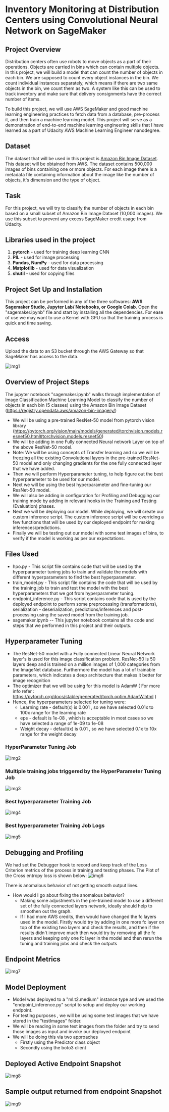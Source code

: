 # Inventory Monitoring at Distribution Centers using Convolutional Neural Network on SageMaker

## Project Overview
Distribution centers often use robots to move objects as a part of their operations. Objects are carried in bins which can contain multiple objects. In this project, we will build a model that can count the number of objects in each bin. We are supposed to count every object instances in the bin. We count individual instances separately, which means if there are two same objects in the bin, we count them as two. A system like this can be used to track inventory and make sure that delivery consignments have the correct number of items.

To build this project, we will use AWS SageMaker and good machine learning engineering practices to fetch data from a database, pre-process it, and then train a machine learning model. This project will serve as a demonstration of end-to-end machine learning engineering skills that I have learned as a part of Udacity AWS Machine Learning Engineer nanodegree.

## Dataset
The dataset that will be used in this project is [Amazon Bin Image Dataset](https://registry.opendata.aws/amazon-bin-imagery/). This dataset will be obtained from AWS. The dataset contains 500,000 images of bins containing one or more objects. For each image there is a metadata file containing information about the image like the number of objects, it's dimension and the type of object. 

## Task
For this project, we will try to classify the number of objects in each bin based on a small subset of Amazon Bin Image Dataset (10,000 images). We use this subset to prevent any excess SageMaker credit usage from Udacity.

## Libraries used in the project
1. **pytorch** - used for training deep learning CNN
2. **PIL** - used for image processing
3. **Pandas, NumPy** - used for data processing
4. **Matplotlib** - used for data visualization
5. **shutil** - used for copying files

## Project Set Up and Installation
This project can be performed in any of the three softwares: **AWS Sagemaker Studio, Jupyter Lab/ Notebooks, or Google Colab**. Open the "sagemaker.ipynb" file and start by installing all the dependencies. For ease of use we may want to use a Kernel with GPU so that the training process is quick and time saving. 

## Access
Upload the data to an S3 bucket through the AWS Gateway so that SageMaker has access to the data. 

![img1](https://github.com/voduyquoc/Amazon-Bin-Images-classification-using-CNN-on-AWS-SageMaker/blob/main/Snapshots/01.png)

## Overview of Project Steps

The jupyter notebook "sagemaker.ipynb" walks through implementation of Image Classification Machine Learning Model to classify the number of objects in each bin (5 classes) using the Amazon Bin Image Dataset (https://registry.opendata.aws/amazon-bin-imagery/)

- We will be using a pre-trained ResNet-50 model from pytorch vision library (https://pytorch.org/vision/main/models/generated/torchvision.models.resnet50.html#torchvision.models.resnet50)
- We will be adding in one Fully connected Neural network Layer on top of the above ResNet-50 model.
- Note: We will be using concepts of Transfer learning and so we will be freezing all the existing Convolutional layers in the pre-trained ResNet-50 model and only changing gradients for the one fully connected layer that we have added.
- Then we will perform Hyperparameter tuning, to help figure out the best hyperparameter to be used for our model.
- Next we will be using the best hyperparameter and fine-tuning our ResNet-50 model.
- We will also be adding in configuration for Profiling and Debugging our training mode by adding in relevant hooks in the Training and Testing (Evaluation) phases.
- Next we will be deploying our model. While deploying, we will create our custom inference script. The custom inference script will be overriding a few functions that will be used by our deployed endpoint for making inferences/predictions.
- Finally we will be testing out our model with some test images of bins, to verify if the model is working as per our expectations.

## Files Used

- hpo.py - This script file contains code that will be used by the hyperparameter tuning jobs to train and validate the models with different hyperparameters to find the best hyperparameter.
- train_model.py - This script file contains the code that will be used by the training job to train and test the model with the best hyperparameters that we got from hyperparameter tuning.
- endpoint_inference.py - This script contains code that is used by the deployed endpoint to perform some preprocessing (transformations), serialization - deserialization, predictions/inferences and post-processing using the saved model from the training job.
- sagemaker.ipynb -- This jupyter notebook contains all the code and steps that we performed in this project and their outputs.

## Hyperparameter Tuning

- The ResNet-50 model with a Fully connected Linear Neural Network layer's is used for this image classification problem. ResNet-50 is 50 layers deep and is trained on a million images of 1,000 categories from the ImageNet database. Furthermore the model has a lot of trainable parameters, which indicates a deep architecture that makes it better for image recognition
- The optimizer that we will be using for this model is AdamW ( For more info refer : https://pytorch.org/docs/stable/generated/torch.optim.AdamW.html )
- Hence, the hyperparameters selected for tuning were:
  - Learning rate - default(x) is 0.001 , so we have selected 0.01x to 100x range for the learning rate
  - eps - default is 1e-08 , which is acceptable in most cases so we have selected a range of 1e-09 to 1e-08
  - Weight decay - default(x) is 0.01 , so we have selected 0.1x to 10x range for the weight decay

### HyperParameter Tuning Job
![img2](https://github.com/voduyquoc/Amazon-Bin-Images-classification-using-CNN-on-AWS-SageMaker/blob/main/Snapshots/02.png)

### Multiple training jobs triggered by the HyperParameter Tuning Job
![img3](https://github.com/voduyquoc/Amazon-Bin-Images-classification-using-CNN-on-AWS-SageMaker/blob/main/Snapshots/03.png)

### Best hyperparameter Training Job
![img4](https://github.com/voduyquoc/Amazon-Bin-Images-classification-using-CNN-on-AWS-SageMaker/blob/main/Snapshots/04.png)

### Best hyperparameter Training Job Logs
![img5](https://github.com/voduyquoc/Amazon-Bin-Images-classification-using-CNN-on-AWS-SageMaker/blob/main/Snapshots/05.png)

## Debugging and Profiling
We had set the Debugger hook to record and keep track of the Loss Criterion metrics of the process in training and testing phases. The Plot of the Cross entropy loss is shown below:
![img6](https://github.com/voduyquoc/Amazon-Bin-Images-classification-using-CNN-on-AWS-SageMaker/blob/main/Snapshots/06.png)

There is anomalous behavior of not getting smooth output lines.

- How would I go about fixing the anomalous behavior?
  - Making some adjustments in the pre-trained model to use a different set of the fully connected layers network, ideally should help to smoothen out the graph.
  - If I had more AWS credits, then would have changed the fc layers used in the model. Firstly would try by adding in one more fc layer on top of the existing two layers and check the results, and then if the results didn't improve much then would try by removing all the fc layers and keeping only one fc layer in the model and then rerun the tuning and training jobs and check the outputs

## Endpoint Metrics
![img7](https://github.com/voduyquoc/Amazon-Bin-Images-classification-using-CNN-on-AWS-SageMaker/blob/main/Snapshots/07.png)

## Model Deployment
- Model was deployed to a "ml.t2.medium" instance type and we used the "endpoint_inference.py" script to setup and deploy our working endpoint.
- For testing purposes , we will be using some test images that we have stored in the "testImages" folder.
- We will be reading in some test images from the folder and try to send those images as input and invoke our deployed endpoint
- We will be doing this via two approaches
  - Firstly using the Predictor class object
  - Secondly using the boto3 client

## Deployed Active Endpoint Snapshot
![img8](https://github.com/voduyquoc/Amazon-Bin-Images-classification-using-CNN-on-AWS-SageMaker/blob/main/Snapshots/08.png)

## Sample output returned from endpoint Snapshot
![img9](https://github.com/voduyquoc/Amazon-Bin-Images-classification-using-CNN-on-AWS-SageMaker/blob/main/Snapshots/09v2.png)
